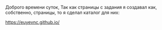 Доброго времени суток, 
Так как страницы с задания я создавал как, собственно, страницы, то я сделал каталог для них:

https://euyevnc.github.io/
